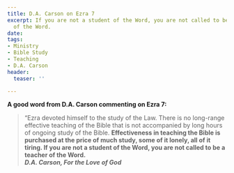 ```yaml
---
title: D.A. Carson on Ezra 7
excerpt: If you are not a student of the Word, you are not called to be a teacher
  of the Word.
date: 
tags:
- Ministry
- Bible Study
- Teaching
- D.A. Carson
header:
  teaser: ''

---
```

**A good word from D.A. Carson commenting on Ezra 7:**

> “Ezra devoted himself to the study of the Law. There is no long-range effective teaching of the Bible that is not accompanied by long hours of ongoing study of the Bible. **Effectiveness in teaching the Bible is purchased at the price of much study, some of it lonely, all of it tiring. If you are not a student of the Word, you are not called to be a teacher of the Word.  
> <cite>D.A. Carson, For the Love of God</cite>**